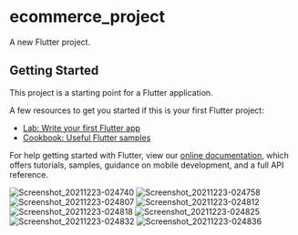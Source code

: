 # ecommerce_project

A new Flutter project.

## Getting Started

This project is a starting point for a Flutter application.

A few resources to get you started if this is your first Flutter project:

- [Lab: Write your first Flutter app](https://flutter.dev/docs/get-started/codelab)
- [Cookbook: Useful Flutter samples](https://flutter.dev/docs/cookbook)

For help getting started with Flutter, view our
[online documentation](https://flutter.dev/docs), which offers tutorials,
samples, guidance on mobile development, and a full API reference.


![Screenshot_20211223-024740](https://user-images.githubusercontent.com/59722206/147148464-6018ce15-cfe8-4ab9-89f2-42e1211e0a7e.jpg)
![Screenshot_20211223-024758](https://user-images.githubusercontent.com/59722206/147148472-836d87f2-df63-42ed-b8ff-c0932fe617d5.jpg)
![Screenshot_20211223-024807](https://user-images.githubusercontent.com/59722206/147148477-55d7e577-d9ac-4146-b7da-0c7c1b97d659.jpg)
![Screenshot_20211223-024812](https://user-images.githubusercontent.com/59722206/147148479-d4d0602c-a145-48cd-8942-a791584e0691.jpg)
![Screenshot_20211223-024818](https://user-images.githubusercontent.com/59722206/147148480-08e64363-7869-4f3a-9d91-166480717053.jpg)
![Screenshot_20211223-024825](https://user-images.githubusercontent.com/59722206/147148482-886b4fcb-d12d-4fcc-ba3a-990831702e73.jpg)
![Screenshot_20211223-024832](https://user-images.githubusercontent.com/59722206/147148484-c9561fd1-ae40-4113-b3c8-ce3f10290374.jpg)
![Screenshot_20211223-024836](https://user-images.githubusercontent.com/59722206/147148488-64dbfafb-5f2a-4b1f-a37c-7b88ed510c8b.jpg)
